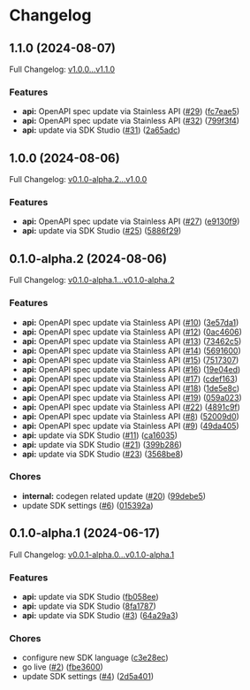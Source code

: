 # Changelog

## 1.1.0 (2024-08-07)

Full Changelog: [v1.0.0...v1.1.0](https://github.com/embedhq/embed-python/compare/v1.0.0...v1.1.0)

### Features

* **api:** OpenAPI spec update via Stainless API ([#29](https://github.com/embedhq/embed-python/issues/29)) ([fc7eae5](https://github.com/embedhq/embed-python/commit/fc7eae570315a0e26b78d0dc0363d67c11550bd4))
* **api:** OpenAPI spec update via Stainless API ([#32](https://github.com/embedhq/embed-python/issues/32)) ([799f3f4](https://github.com/embedhq/embed-python/commit/799f3f4b217e79633ba4b9d7dfcbc59d6f01a588))
* **api:** update via SDK Studio ([#31](https://github.com/embedhq/embed-python/issues/31)) ([2a65adc](https://github.com/embedhq/embed-python/commit/2a65adc15e885629acb92cc17d93350356fe3996))

## 1.0.0 (2024-08-06)

Full Changelog: [v0.1.0-alpha.2...v1.0.0](https://github.com/embedhq/embed-python/compare/v0.1.0-alpha.2...v1.0.0)

### Features

* **api:** OpenAPI spec update via Stainless API ([#27](https://github.com/embedhq/embed-python/issues/27)) ([e9130f9](https://github.com/embedhq/embed-python/commit/e9130f98c76e51829893afc84f034962a250f760))
* **api:** update via SDK Studio ([#25](https://github.com/embedhq/embed-python/issues/25)) ([5886f29](https://github.com/embedhq/embed-python/commit/5886f2932c44fcc3c78f96e1f3d4f20039099d0d))

## 0.1.0-alpha.2 (2024-08-06)

Full Changelog: [v0.1.0-alpha.1...v0.1.0-alpha.2](https://github.com/embedhq/embed-python/compare/v0.1.0-alpha.1...v0.1.0-alpha.2)

### Features

* **api:** OpenAPI spec update via Stainless API ([#10](https://github.com/embedhq/embed-python/issues/10)) ([3e57da1](https://github.com/embedhq/embed-python/commit/3e57da177591a2193a0252e1023720da49823da6))
* **api:** OpenAPI spec update via Stainless API ([#12](https://github.com/embedhq/embed-python/issues/12)) ([0ac4606](https://github.com/embedhq/embed-python/commit/0ac4606c3032e9538c63965f9e00f3bee9ea1d81))
* **api:** OpenAPI spec update via Stainless API ([#13](https://github.com/embedhq/embed-python/issues/13)) ([73462c5](https://github.com/embedhq/embed-python/commit/73462c56584f0137cc4c3c70b9e56cdc7bd8245b))
* **api:** OpenAPI spec update via Stainless API ([#14](https://github.com/embedhq/embed-python/issues/14)) ([5691600](https://github.com/embedhq/embed-python/commit/56916001295218ea8feb84fd122c8e70c544c706))
* **api:** OpenAPI spec update via Stainless API ([#15](https://github.com/embedhq/embed-python/issues/15)) ([7517307](https://github.com/embedhq/embed-python/commit/7517307f3f47afcc88cb2b3590f9b81b82ea2087))
* **api:** OpenAPI spec update via Stainless API ([#16](https://github.com/embedhq/embed-python/issues/16)) ([19e04ed](https://github.com/embedhq/embed-python/commit/19e04ede1736c4bf6763e15496fceb8aa285ca31))
* **api:** OpenAPI spec update via Stainless API ([#17](https://github.com/embedhq/embed-python/issues/17)) ([cdef163](https://github.com/embedhq/embed-python/commit/cdef1632c783490e471d5f88a7db88478e74e41f))
* **api:** OpenAPI spec update via Stainless API ([#18](https://github.com/embedhq/embed-python/issues/18)) ([1de5e8c](https://github.com/embedhq/embed-python/commit/1de5e8c86b68b6438e9875863ac214a98fb52f6c))
* **api:** OpenAPI spec update via Stainless API ([#19](https://github.com/embedhq/embed-python/issues/19)) ([059a023](https://github.com/embedhq/embed-python/commit/059a02379a34b9f22092deb624299d4a03a34c76))
* **api:** OpenAPI spec update via Stainless API ([#22](https://github.com/embedhq/embed-python/issues/22)) ([4891c9f](https://github.com/embedhq/embed-python/commit/4891c9f39f0631eb99f147a83506e750ed79cd57))
* **api:** OpenAPI spec update via Stainless API ([#8](https://github.com/embedhq/embed-python/issues/8)) ([52009d0](https://github.com/embedhq/embed-python/commit/52009d02795a06fdc5144267842d32f877d6ed52))
* **api:** OpenAPI spec update via Stainless API ([#9](https://github.com/embedhq/embed-python/issues/9)) ([49da405](https://github.com/embedhq/embed-python/commit/49da405d9c16fa692d9ace5ef46b06d04d94f1bf))
* **api:** update via SDK Studio ([#11](https://github.com/embedhq/embed-python/issues/11)) ([ca16035](https://github.com/embedhq/embed-python/commit/ca160353108c38638bf26ef1b26c5e6b856e6cbf))
* **api:** update via SDK Studio ([#21](https://github.com/embedhq/embed-python/issues/21)) ([399b286](https://github.com/embedhq/embed-python/commit/399b286de804a0d3755340d2d46a3c3e7bf0fa3a))
* **api:** update via SDK Studio ([#23](https://github.com/embedhq/embed-python/issues/23)) ([3568be8](https://github.com/embedhq/embed-python/commit/3568be8c63dc5591c51bbeb2392532fa700caae3))


### Chores

* **internal:** codegen related update ([#20](https://github.com/embedhq/embed-python/issues/20)) ([99debe5](https://github.com/embedhq/embed-python/commit/99debe58c5f321f8e6b52891aab73fdce2b99ad0))
* update SDK settings ([#6](https://github.com/embedhq/embed-python/issues/6)) ([015392a](https://github.com/embedhq/embed-python/commit/015392aedea2cb35da1135afbac830d1495ea643))

## 0.1.0-alpha.1 (2024-06-17)

Full Changelog: [v0.0.1-alpha.0...v0.1.0-alpha.1](https://github.com/embedhq/embed-python/compare/v0.0.1-alpha.0...v0.1.0-alpha.1)

### Features

* **api:** update via SDK Studio ([fb058ee](https://github.com/embedhq/embed-python/commit/fb058ee90f9d4dfacf8af3480e9dfe2139d98557))
* **api:** update via SDK Studio ([8fa1787](https://github.com/embedhq/embed-python/commit/8fa1787c89af2e441a5b34afe969898e52049152))
* **api:** update via SDK Studio ([#3](https://github.com/embedhq/embed-python/issues/3)) ([64a29a3](https://github.com/embedhq/embed-python/commit/64a29a33e5fed2e4cc54871fafaf0dd4840882d2))


### Chores

* configure new SDK language ([c3e28ec](https://github.com/embedhq/embed-python/commit/c3e28ecfde4e85bda71a7fd207c894a79acb6254))
* go live ([#2](https://github.com/embedhq/embed-python/issues/2)) ([fbe3600](https://github.com/embedhq/embed-python/commit/fbe36003010d7a16f0a61fc1c33fc8bbfa47a101))
* update SDK settings ([#4](https://github.com/embedhq/embed-python/issues/4)) ([2d5a401](https://github.com/embedhq/embed-python/commit/2d5a401c47206a0790ce61c7e3397dea75443efe))
